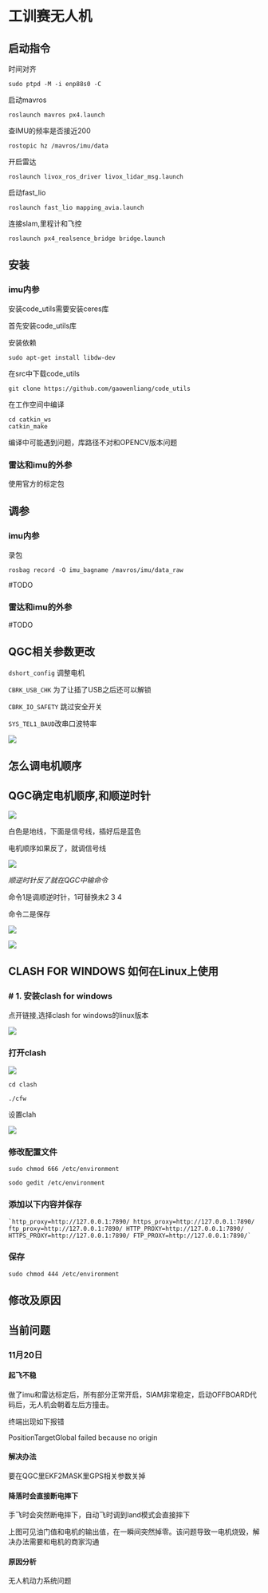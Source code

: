 # 工训赛无人机

## 启动指令

时间对齐

```
sudo ptpd -M -i enp88s0 -C
```

启动mavros

```
roslaunch mavros px4.launch
```

查IMU的频率是否接近200

```
rostopic hz /mavros/imu/data
```

开启雷达

```
roslaunch livox_ros_driver livox_lidar_msg.launch
```

启动fast_lio

```
roslaunch fast_lio mapping_avia.launch
```

连接slam,里程计和飞控

```
roslaunch px4_realsence_bridge bridge.launch
```





## 安装

###  imu内参

安装code_utils需要安装ceres库

首先安装code_utils库

安装依赖

```
sudo apt-get install libdw-dev
```

在src中下载code_utils

```
git clone https://github.com/gaowenliang/code_utils
```

在工作空间中编译

```
cd catkin_ws
catkin_make
```

编译中可能遇到问题，库路径不对和OPENCV版本问题

### 雷达和imu的外参

使用官方的标定包



## 调参

### imu内参

录包

```
rosbag record -O imu_bagname /mavros/imu/data_raw 
```

#TODO

### 雷达和imu的外参

#TODO



## QGC相关参数更改

`dshort_config` 调整电机

`CBRK_USB_CHK` 为了让插了USB之后还可以解锁

`CBRK_IO_SAFETY` 跳过安全开关

`SYS_TEL1_BAUD`改串口波特率

![](C:\Users\31919\Desktop\QQ图片20221216183141.jpg)



## 怎么调电机顺序

## QGC确定电机顺序,和顺逆时针

![](img/444.jpg)

白色是地线，下面是信号线，插好后是蓝色

电机顺序如果反了，就调信号线

![](img/333.jpg)

*顺逆时针反了就在QGC中输命令*

命令1是调顺逆时针，1可替换未2 3 4

命令二是保存

![](img/222.jpg)

![](img/111.jpg)



## CLASH FOR WINDOWS 如何在Linux上使用

### # 1. 安装clash for windows

点开链接,选择clash for windows的linux版本

[clash]: https://github.com/Fndroid/clash_for_windows_pkg/releases/tag/0.17.

![](img/QQ图片20221216185120.jpg)

### 打开clash

![](img/QQ图片20221216185124.jpg)

`cd clash`

`./cfw`

设置clah

![](../../25895336-9667850b01c82b6c.webp)

### 修改配置文件

`sudo chmod 666 /etc/environment`

`sodo gedit /etc/environment`

### 添加以下内容并保存

    `http_proxy=http://127.0.0.1:7890/ https_proxy=http://127.0.0.1:7890/ ftp_proxy=http://127.0.0.1:7890/ HTTP_PROXY=http://127.0.0.1:7890/ HTTPS_PROXY=http://127.0.0.1:7890/ FTP_PROXY=http://127.0.0.1:7890/`

### 保存

`sudo chmod 444 /etc/environment`



## 修改及原因

## 当前问题

### 11月20日

#### 起飞不稳

做了imu和雷达标定后，所有部分正常开启，SlAM非常稳定，启动OFFBOARD代码后，无人机会朝着左后方撞击。

终端出现如下报错

PositionTargetGlobal failed because no origin

#### **解决办法**

要在QGC里EKF2MASK里GPS相关参数关掉



#### 降落时会直接断电摔下

手飞时会突然断电摔下，自动飞时调到land模式会直接摔下

上图可见油门值和电机的输出值，在一瞬间突然掉零。该问题导致一电机烧毁，解决办法需要和电机的商家沟通

#### 原因分析

无人机动力系统问题